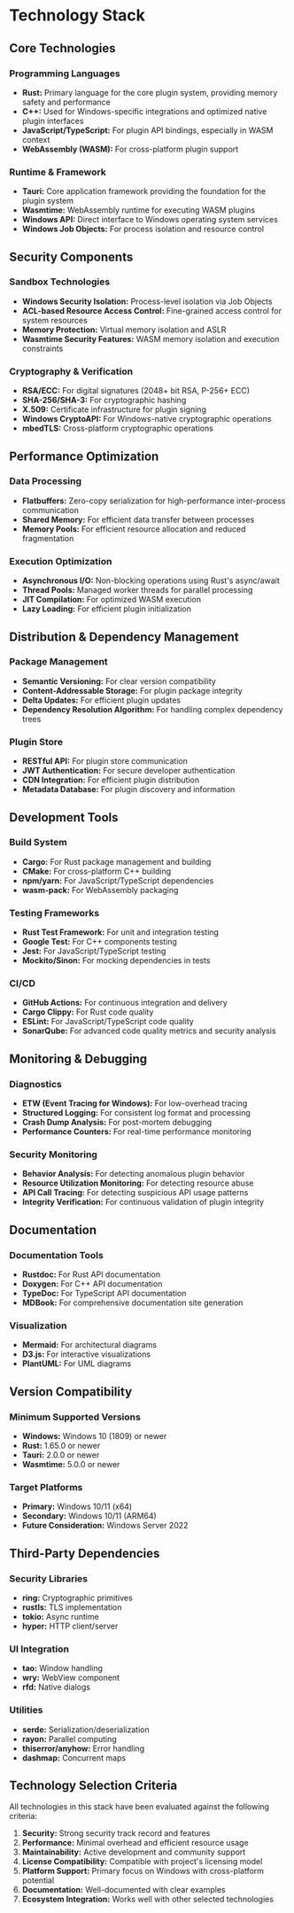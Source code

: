 # Technology Stack

## Core Technologies

### Programming Languages
- **Rust:** Primary language for the core plugin system, providing memory safety and performance
- **C++:** Used for Windows-specific integrations and optimized native plugin interfaces
- **JavaScript/TypeScript:** For plugin API bindings, especially in WASM context
- **WebAssembly (WASM):** For cross-platform plugin support

### Runtime & Framework
- **Tauri:** Core application framework providing the foundation for the plugin system
- **Wasmtime:** WebAssembly runtime for executing WASM plugins
- **Windows API:** Direct interface to Windows operating system services
- **Windows Job Objects:** For process isolation and resource control

## Security Components

### Sandbox Technologies
- **Windows Security Isolation:** Process-level isolation via Job Objects
- **ACL-based Resource Access Control:** Fine-grained access control for system resources
- **Memory Protection:** Virtual memory isolation and ASLR
- **Wasmtime Security Features:** WASM memory isolation and execution constraints

### Cryptography & Verification
- **RSA/ECC:** For digital signatures (2048+ bit RSA, P-256+ ECC)
- **SHA-256/SHA-3:** For cryptographic hashing
- **X.509:** Certificate infrastructure for plugin signing
- **Windows CryptoAPI:** For Windows-native cryptographic operations
- **mbedTLS:** Cross-platform cryptographic operations

## Performance Optimization

### Data Processing
- **Flatbuffers:** Zero-copy serialization for high-performance inter-process communication
- **Shared Memory:** For efficient data transfer between processes
- **Memory Pools:** For efficient resource allocation and reduced fragmentation

### Execution Optimization
- **Asynchronous I/O:** Non-blocking operations using Rust's async/await
- **Thread Pools:** Managed worker threads for parallel processing
- **JIT Compilation:** For optimized WASM execution
- **Lazy Loading:** For efficient plugin initialization

## Distribution & Dependency Management

### Package Management
- **Semantic Versioning:** For clear version compatibility
- **Content-Addressable Storage:** For plugin package integrity
- **Delta Updates:** For efficient plugin updates
- **Dependency Resolution Algorithm:** For handling complex dependency trees

### Plugin Store
- **RESTful API:** For plugin store communication
- **JWT Authentication:** For secure developer authentication
- **CDN Integration:** For efficient plugin distribution
- **Metadata Database:** For plugin discovery and information

## Development Tools

### Build System
- **Cargo:** For Rust package management and building
- **CMake:** For cross-platform C++ building
- **npm/yarn:** For JavaScript/TypeScript dependencies
- **wasm-pack:** For WebAssembly packaging

### Testing Frameworks
- **Rust Test Framework:** For unit and integration testing
- **Google Test:** For C++ components testing
- **Jest:** For JavaScript/TypeScript testing
- **Mockito/Sinon:** For mocking dependencies in tests

### CI/CD
- **GitHub Actions:** For continuous integration and delivery
- **Cargo Clippy:** For Rust code quality
- **ESLint:** For JavaScript/TypeScript code quality
- **SonarQube:** For advanced code quality metrics and security analysis

## Monitoring & Debugging

### Diagnostics
- **ETW (Event Tracing for Windows):** For low-overhead tracing
- **Structured Logging:** For consistent log format and processing
- **Crash Dump Analysis:** For post-mortem debugging
- **Performance Counters:** For real-time performance monitoring

### Security Monitoring
- **Behavior Analysis:** For detecting anomalous plugin behavior
- **Resource Utilization Monitoring:** For detecting resource abuse
- **API Call Tracing:** For detecting suspicious API usage patterns
- **Integrity Verification:** For continuous validation of plugin integrity

## Documentation

### Documentation Tools
- **Rustdoc:** For Rust API documentation
- **Doxygen:** For C++ API documentation
- **TypeDoc:** For TypeScript API documentation
- **MDBook:** For comprehensive documentation site generation

### Visualization
- **Mermaid:** For architectural diagrams
- **D3.js:** For interactive visualizations
- **PlantUML:** For UML diagrams

## Version Compatibility

### Minimum Supported Versions
- **Windows:** Windows 10 (1809) or newer
- **Rust:** 1.65.0 or newer
- **Tauri:** 2.0.0 or newer
- **Wasmtime:** 5.0.0 or newer

### Target Platforms
- **Primary:** Windows 10/11 (x64)
- **Secondary:** Windows 10/11 (ARM64)
- **Future Consideration:** Windows Server 2022

## Third-Party Dependencies

### Security Libraries
- **ring:** Cryptographic primitives
- **rustls:** TLS implementation
- **tokio:** Async runtime
- **hyper:** HTTP client/server

### UI Integration
- **tao:** Window handling
- **wry:** WebView component
- **rfd:** Native dialogs

### Utilities
- **serde:** Serialization/deserialization
- **rayon:** Parallel computing
- **thiserror/anyhow:** Error handling
- **dashmap:** Concurrent maps

## Technology Selection Criteria

All technologies in this stack have been evaluated against the following criteria:
1. **Security:** Strong security track record and features
2. **Performance:** Minimal overhead and efficient resource usage
3. **Maintainability:** Active development and community support
4. **License Compatibility:** Compatible with project's licensing model
5. **Platform Support:** Primary focus on Windows with cross-platform potential
6. **Documentation:** Well-documented with clear examples
7. **Ecosystem Integration:** Works well with other selected technologies
